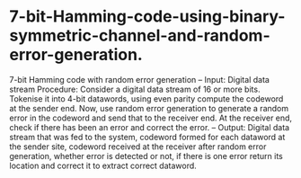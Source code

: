 # 7-bit-Hamming-code-using-binary-symmetric-channel-and-random-error-generation.
7-bit Hamming code with random error generation – Input: Digital data stream Procedure: Consider a digital data stream of 16 or more bits. Tokenise it into 4-bit datawords, using even parity compute the codeword at the sender end. Now, use random error generation to generate a random error in the codeword and send that to the receiver end. At the receiver end, check if there has been an error and correct the error. – Output: Digital data stream that was fed to the system, codeword formed for each dataword at the sender site, codeword received at the receiver after random error generation, whether error is detected or not, if there is one error return its location and correct it to extract correct dataword.
